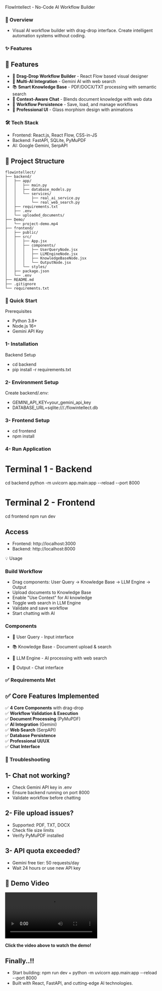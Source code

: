 FlowIntellect - No-Code AI Workflow Builder
### 🚀 Overview

- Visual AI workflow builder with drag-drop interface. Create intelligent automation systems without coding.

### ✨ Features

## 🚀 Features

- 🧩 **Drag-Drop Workflow Builder** - React Flow based visual designer
- 🤖 **Multi-AI Integration** - Gemini AI with web search  
- 📚 **Smart Knowledge Base** - PDF/DOCX/TXT processing with semantic search
- 💬 **Context-Aware Chat** - Blends document knowledge with web data
- 💾 **Workflow Persistence** - Save, load, and manage workflows
- 🎨 **Professional UI** - Glass morphism design with animations


### 🛠 Tech Stack
- Frontend: React.js, React Flow, CSS-in-JS
- Backend: FastAPI, SQLite, PyMuPDF
- AI: Google Gemini, SerpAPI

## 📁 Project Structure

```
flowintellect/
├── backend/
│   ├── app/
│   │   ├── main.py
│   │   ├── database_models.py
│   │   └── services/
│   │       ├── real_ai_service.py
│   │       └── real_web_search.py
│   ├── requirements.txt
│   ├── .env
│   └── uploaded_documents/
├── Demo/
│   └── project-demo.mp4
├── frontend/
│   ├── public/
│   ├── src/
│   │   ├── App.jsx
│   │   ├── components/
│   │   │   ├── UserQueryNode.jsx
│   │   │   ├── LLMEngineNode.jsx
│   │   │   ├── KnowledgeBaseNode.jsx
│   │   │   └── OutputNode.jsx
│   │   └── styles/
│   ├── package.json
│   └── .env
├── README.md
├── .gitignore
└── requirements.txt
```


### 🚀 Quick Start
Prerequisites

- Python 3.8+
- Node.js 16+
- Gemini API Key

### 1- Installation
Backend Setup
- cd backend
- pip install -r requirements.txt

### 2- Environment Setup
Create backend/.env:
- GEMINI_API_KEY=your_gemini_api_key
- DATABASE_URL=sqlite:///./flowintellect.db

### 3- Frontend Setup
- cd frontend
- npm install

### 4- Run Application
# Terminal 1 - Backend
cd backend
python -m uvicorn app.main:app --reload --port 8000

# Terminal 2 - Frontend
cd frontend
npm run dev

## Access
- Frontend: http://localhost:3000
- Backend: http://localhost:8000

💡 Usage
### Build Workflow
- Drag components: User Query → Knowledge Base → LLM Engine → Output
- Upload documents to Knowledge Base
- Enable "Use Context" for AI knowledge
- Toggle web search in LLM Engine
- Validate and save workflow
- Start chatting with AI

### Components
- 👤 User Query - Input interface

- 📚 Knowledge Base - Document upload & search

- 🤖 LLM Engine - AI processing with web search

- 💬 Output - Chat interface

### ✅ Requirements Met

## ✅ Core Features Implemented

✅ **4 Core Components** with drag-drop  
✅ **Workflow Validation & Execution**  
✅ **Document Processing** (PyMuPDF)  
✅ **AI Integration** (Gemini)  
✅ **Web Search** (SerpAPI)  
✅ **Database Persistence**  
✅ **Professional UI/UX**  
✅ **Chat Interface**

### 🐛 Troubleshooting

## 1- Chat not working?
- Check Gemini API key in .env
- Ensure backend running on port 8000
- Validate workflow before chatting

## 2- File upload issues?
- Supported: PDF, TXT, DOCX
- Check file size limits
- Verify PyMuPDF installed

## 3- API quota exceeded?
- Gemini free tier: 50 requests/day
- Wait 24 hours or use new API key



## 🎥 Demo Video

![Project Demo Video](https://github.com/MdSaajid33/Flow---Intellect/raw/main/Demo/project-demo.mp4)

**Click the video above to watch the demo!**

## Finally..!!

- Start building: npm run dev + python -m uvicorn app.main:app --reload --port 8000
- Built with React, FastAPI, and cutting-edge AI technologies.

